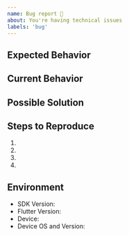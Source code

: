 ```yaml
---
name: Bug report 🐛
about: You're having technical issues
labels: 'bug'
---
```


<!--- Please fill out the template to the best of your ability -->

## Expected Behavior
<!--- What should have happened? -->

## Current Behavior
<!--- What went wrong? -->

## Possible Solution
<!--- (Not obligatory) Suggest a fix/reason -->

## Steps to Reproduce
<!--- Please provide a clear sequence of steps to reproduce this bug --> 
<!--- Include code and images, if relevant -->
1.
2.
3.
4.

## Environment
- SDK Version: <!--- E.g. v2.2.0 -->
- Flutter Version: <!-- E.g. v1.20.2 -->
- Device: <!-- E.g. iPhone 11, Samsung Galaxy S20 -->
- Device OS and Version: <!-- E.g. iOS 13.3.1, Android 8.1.0 -->
